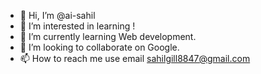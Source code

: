 - 👋 Hi, I’m @ai-sahil
- 👀 I’m interested in learning !
- 🌱 I’m currently learning Web development.
- 💞️ I’m looking to collaborate on Google.
- 📫 How to reach me use email sahilgill8847@gmail.com

<!---
ai-sahil/ai-sahil is a ✨ special ✨ repository because its `README.md` (this file) appears on your GitHub profile.
You can click the Preview link to take a look at your changes.
--->
